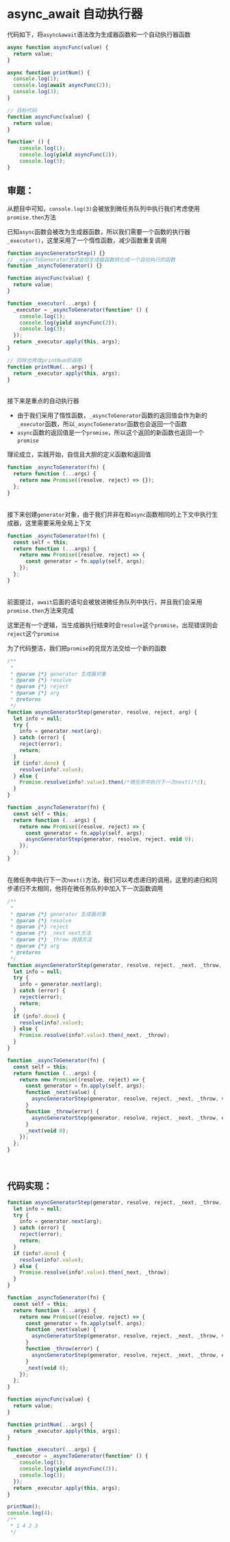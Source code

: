# async_await 自动执行器

代码如下，将`async&await`语法改为生成器函数和一个自动执行器函数

```ts
async function asyncFunc(value) {
  return value;
}

async function printNum() {
  console.log(1);
  console.log(await asyncFunc(2));
  console.log(3);
}

// 目标代码
function asyncFunc(value) {
  return value;
}

function* () {
    console.log(1);
    console.log(yield asyncFunc(2));
    console.log(3);
}
```

## 审题：

从题目中可知，`console.log(3)`会被放到微任务队列中执行我们考虑使用`promise.then`方法

已知`async`函数会被改为生成器函数，所以我们需要一个函数的执行器`_executor()`，这里采用了一个惰性函数，减少函数重复调用

```ts
function asyncGeneratorStep() {}
// _asyncToGenerator方法会将生成器函数转化成一个自动执行的函数
function _asyncToGenerator() {}

function asyncFunc(value) {
  return value;
}

function _executor(...args) {
  _executor = _asyncToGenerator(function* () {
    console.log(1);
    console.log(yield asyncFunc(2));
    console.log(3);
  });
  return _executor.apply(this, args);
}

// 同样也修改printNum的调用
function printNum(...args) {
  return _executor.apply(this, args);
}
```

<br/>接下来是重点的自动执行器

- 由于我们采用了惰性函数，`_asyncToGenerator`函数的返回值会作为新的`_executor`函数，所以`_asyncToGenerator`函数也会返回一个函数
- `async`函数的返回值是一个`promise`，所以这个返回的新函数也返回一个`promise`

理论成立，实践开始，自信且大胆的定义函数和返回值

```ts
function _asyncToGenerator(fn) {
  return function (...args) {
    return new Promise((resolve, reject) => {});
  };
}
```

<br/>接下来创建`generator`对象，由于我们并非在和`async`函数相同的上下文中执行生成器，这里需要采用全局上下文

```ts
function _asyncToGenerator(fn) {
  const self = this;
  return function (...args) {
    return new Promise((resolve, reject) => {
      const generator = fn.apply(self, args);
    });
  };
}
```

<br/>前面提过，`await`后面的语句会被放进微任务队列中执行，并且我们会采用`promise.then`方法来完成

这里还有一个逻辑，当生成器执行结束时会`resolve`这个`promise`，出现错误则会`reject`这个`promise`

为了代码整洁，我们把`promise`的兑现方法交给一个新的函数

```ts
/**
 *
 * @param {*} generator 生成器对象
 * @param {*} resolve
 * @param {*} reject
 * @param {*} arg
 * @returns
 */
function asyncGeneratorStep(generator, resolve, reject, arg) {
  let info = null;
  try {
    info = generator.next(arg);
  } catch (error) {
    reject(error);
    return;
  }
  if (info?.done) {
    resolve(info?.value);
  } else {
    Promise.resolve(info?.value).then(/*微任务中执行下一次next()*/);
  }
}

function _asyncToGenerator(fn) {
  const self = this;
  return function (...args) {
    return new Promise((resolve, reject) => {
      const generator = fn.apply(self, args);
      asyncGeneratorStep(generator, resolve, reject, void 0);
    });
  };
}
```

<br/>在微任务中执行下一次`next()`方法，我们可以考虑递归的调用，这里的递归和同步递归不太相同，他将在微任务队列中加入下一次函数调用

```ts
/**
 *
 * @param {*} generator 生成器对象
 * @param {*} resolve
 * @param {*} reject
 * @param {*} _next next方法
 * @param {*} _throw 抛错方法
 * @param {*} arg
 * @returns
 */
function asyncGeneratorStep(generator, resolve, reject, _next, _throw, arg) {
  let info = null;
  try {
    info = generator.next(arg);
  } catch (error) {
    reject(error);
    return;
  }
  if (info?.done) {
    resolve(info?.value);
  } else {
    Promise.resolve(info?.value).then(_next, _throw);
  }
}

function _asyncToGenerator(fn) {
  const self = this;
  return function (...args) {
    return new Promise((resolve, reject) => {
      const generator = fn.apply(self, args);
      function _next(value) {
        asyncGeneratorStep(generator, resolve, reject, _next, _throw, value);
      }
      function _throw(error) {
        asyncGeneratorStep(generator, resolve, reject, _next, _throw, error);
      }
      _next(void 0);
    });
  };
}
```

<br/>

## 代码实现：

```ts
function asyncGeneratorStep(generator, resolve, reject, _next, _throw, arg) {
  let info = null;
  try {
    info = generator.next(arg);
  } catch (error) {
    reject(error);
    return;
  }
  if (info?.done) {
    resolve(info?.value);
  } else {
    Promise.resolve(info?.value).then(_next, _throw);
  }
}

function _asyncToGenerator(fn) {
  const self = this;
  return function (...args) {
    return new Promise((resolve, reject) => {
      const generator = fn.apply(self, args);
      function _next(value) {
        asyncGeneratorStep(generator, resolve, reject, _next, _throw, value);
      }
      function _throw(error) {
        asyncGeneratorStep(generator, resolve, reject, _next, _throw, error);
      }
      _next(void 0);
    });
  };
}

function asyncFunc(value) {
  return value;
}

function printNum(...args) {
  return _executor.apply(this, args);
}

function _executor(...args) {
  _executor = _asyncToGenerator(function* () {
    console.log(1);
    console.log(yield asyncFunc(2));
    console.log(3);
  });
  return _executor.apply(this, args);
}

printNum();
console.log(4);
/**
 * 1 4 2 3
 */
```
